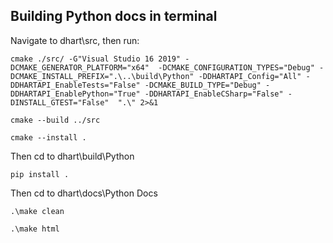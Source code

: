 ## Building Python docs in terminal

Navigate to dhart\src, then run: 


`cmake ./src/ -G"Visual Studio 16 2019" -DCMAKE_GENERATOR_PLATFORM="x64"  -DCMAKE_CONFIGURATION_TYPES="Debug" -DCMAKE_INSTALL_PREFIX=".\..\build\Python" -DDHARTAPI_Config="All" -DDHARTAPI_EnableTests="False" -DCMAKE_BUILD_TYPE="Debug" -DDHARTAPI_EnablePython="True" -DDHARTAPI_EnableCSharp="False" -DINSTALL_GTEST="False"  ".\" 2>&1 `

`cmake --build ../src`

`cmake --install .`


Then cd to dhart\build\Python

`pip install .`

Then cd to dhart\docs\Python Docs

`.\make clean`

`.\make html`